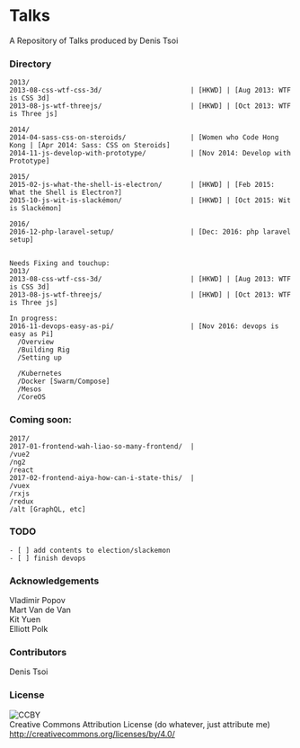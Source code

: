 # Talks

A Repository of Talks produced by Denis Tsoi

### Directory

    2013/
    2013-08-css-wtf-css-3d/                      | [HKWD] | [Aug 2013: WTF is CSS 3d]
    2013-08-js-wtf-threejs/                      | [HKWD] | [Oct 2013: WTF is Three js]

    2014/
    2014-04-sass-css-on-steroids/                | [Women who Code Hong Kong | [Apr 2014: Sass: CSS on Steroids]
    2014-11-js-develop-with-prototype/           | [Nov 2014: Develop with Prototype]

    2015/
    2015-02-js-what-the-shell-is-electron/       | [HKWD] | [Feb 2015: What the Shell is Electron?]
    2015-10-js-wit-is-slackémon/                 | [HKWD] | [Oct 2015: Wit is Slackémon]

    2016/
    2016-12-php-laravel-setup/                   | [Dec: 2016: php laravel setup]    


    Needs Fixing and touchup:
    2013/
    2013-08-css-wtf-css-3d/                      | [HKWD] | [Aug 2013: WTF is CSS 3d]
    2013-08-js-wtf-threejs/                      | [HKWD] | [Oct 2013: WTF is Three js]

    In progress:
    2016-11-devops-easy-as-pi/                   | [Nov 2016: devops is easy as Pi]
      /Overview
      /Building Rig
      /Setting up

      /Kubernetes
      /Docker [Swarm/Compose]
      /Mesos
      /CoreOS




### Coming soon:

    2017/
    2017-01-frontend-wah-liao-so-many-frontend/  |
    /vue2                                        
    /ng2                                         
    /react                                      
    2017-02-frontend-aiya-how-can-i-state-this/  |
    /vuex                                        
    /rxjs                                        
    /redux                                       
    /alt [GraphQL, etc]

### TODO

    - [ ] add contents to election/slackemon
    - [ ] finish devops

### Acknowledgements
Vladimir Popov <br>
Mart Van de Van <br>
Kit Yuen <br>
Elliott Polk <br>

### Contributors
Denis Tsoi

### License
![CCBY](../assets/by.png)  
Creative Commons Attribution License (do whatever, just attribute me) http://creativecommons.org/licenses/by/4.0/  
